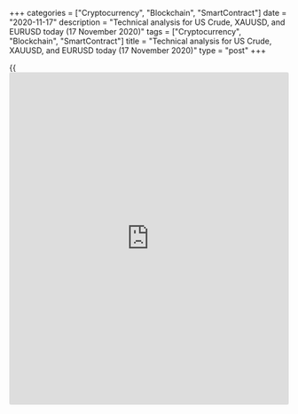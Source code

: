 +++
categories = ["Cryptocurrency", "Blockchain", "SmartContract"]
date = "2020-11-17"
description = "Technical analysis for US Crude, XAUUSD, and EURUSD today (17 November 2020)"
tags = ["Cryptocurrency", "Blockchain", "SmartContract"]
title = "Technical analysis for US Crude, XAUUSD, and EURUSD today (17 November 2020)"
type = "post"
+++

{{<iframe id="large-banner" src="https://www.bounty.group/#slide=12.0" width="100%" height="600" scrolling="no" style="border: 0px solid rgb(216, 221, 230); border-radius: 3px;">}}

2020-11-17

2020-11-17

Short-term forecast for oil, gold, and EURUSD for 17.11.2020Alex
Rodionov

I welcome my fellow traders! I have made a price forecast for US Crude,
XAUUSD, and EURUSD using a combination of margin zones methodology and
technical analysis. Based on the market analysis, I suggest entry
signals for day traders.

It is relevant to sell oil in the short-term downtrend.

The article covers the following subjects:

## Oil price forecast for today: USCrude analysis

It is clear from the medium-term oil price chart that oil is trading in
the middle-term uptrend with the target at Target Zone 2 [44.22 –
43.71].

I recommend entering purchases in the strong support zones, which are
the broken-out Target Zone [39.12 – 38.61] and the trend border [38.24 —
37.77].

The oil short-term trend is down. Oil price was being corrected up and
testing Additional Zone [41.32 – 41.20] yesterday. The price didn’t
consolidate above the resistance. The US session closed the price within
the zone.

It is relevant to enter sell trades today. We have two [options](https://www.fixpro.org/post/options-liquidity/) now:

  1. Sell when the price goes back under Additional Zone [41.32 - 41.20].
  2. Sell according to the pattern in Intermediary Zone [42.63 - 42.39], if the correction continues.

The sell target is the lower Target Zone [38.24 - 37.77]. It will be
relevant to buy oil if the IZ is broken out.

### [USCrude ][1]trading ideas for today:

  1. Sell according to the pattern in Additional Zone [41.32 - 41.20]. TakeProfit: 40.05. StopLoss: according to the pattern rules.

  2. Sell according to the pattern in Intermediary Zone [42.63 - 42.39]. TakeProfit: 40.05. StopLoss: according to the pattern rules.

* * *

## Gold price forecast for today: XAUUSD analysis

Gold price is being corrected up in the middle-term downtrend. Good
prices to sell gold are in the zone of [1976.9 — 1965.4], which is far
from the current prices.

The gold short-term trend is down. The price is now being corrected up
getting close to the trend border [1913.6 – 1907.9]. Today, I suggest
expecting the resistance test and look for a sell pattern. The sell
target will be at the breakthrough of the last week’s low.

An alternative scenario to buy gold: the price breaks out Intermediary
Zone and closes above at the US session. If so, the short-term trend
will turn up, and the upside target will be in the upper Target Zone
[1976.9 — 1965.4].

### [XAUUSD][2] trading ideas for today:

Sell according to the pattern in Intermediary Zone [1913.6 - 1907.9].
TakeProfit: 1850.0. StopLoss: according to the pattern rules.

* * *

## Euro/Dollar forecast for today: EURUSD analysis

EURUSD is running up in the middle-term uptrend. The upside target is
Target Zone 2 [1.2032 - 1.2012]. I recommend entering new purchases in
the trend key support [1.1688 — 1.1665].

The EURUSD approached the border of the short-term downtrend [1.1873 –
1.1861] and tested the zone yesterday. Starting from today, we should be
looking for a sell pattern to enter short trades with the target at the
low of November 11 + Target Zone [1.1688 – 1.1665].

An alternative scenario suggests buying the euro. It will be relevant
when the price breaks out Intermediary Zone and closes above at the US
session. If so, the short-term trend will turn up, and the buy target
will be the upper Target Zone [1.2000 — 1.1977].

### [EURUSD][3] trading ideas for today:

Sell according to the pattern in Intermediary Zone [1.1873 - 1.1861].
TakeProfit: 1.1747, Target Zone [1.1688 - 1.1665]. StopLoss: according
to the pattern rules.

* * *

P.S. Did you like my article? Share it in social networks: it will be
the best “thank you" :)

Ask me questions and comment below. I’ll be glad to answer your
questions and give necessary explanations.

 **Useful links:**

  * I recommend trying to trade with a reliable broker [here][4]. The system allows you to trade by yourself or copy successful traders from all across the globe.
  * Use my promo-code BLOG for getting deposit bonus 50% on LiteForex platform. Just enter this code in the appropriate field while [depositing][5] your trading account.
  * Telegram chat for traders: <t.me/liteforexengchat>. We are sharing the signals and trading experience
  * Telegram channel with high-quality analytics, Forex reviews, training articles, and other useful things for traders <t.me/liteforex>

## Price chart of USCrude in real time mode

The content of this article reflects the author’s opinion and does not
necessarily reflect the official position of LiteForex. The material
published on this page is provided for informational purposes only and
should not be considered as the provision of investment advice for the
purposes of Directive 2004/39/EC.

Rate this article:

{{value}}

( {{count}} {{title}} )

   1. my.liteforex.com/trading?type=oil
   2. my.liteforex.com/trading/chart?symbol=XAUUSD
   3. my.liteforex.com/trading/chart?symbol=EURUSD
   4. my.liteforex.com/?category=analysts-opinions&slug=short-term-forecast-for-oil-gold-and-eurusd-for-17112020&openPopup=%2Fregistration%2Fpopup&utm_source=blog&utm_medium=article&utm_campaign=bonus
   5. my.liteforex.com/deposit/?category=analysts-opinions&slug=short-term-forecast-for-oil-gold-and-eurusd-for-17112020&promo_code=BLOG&utm_source=blog&utm_medium=article&utm_campaign=bonus